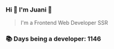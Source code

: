 ### Hi 👋 I&#39;m Juani 🦁

> I&#39;m a Frontend Web Developer SSR

### 📚 Days being a developer: 1146
